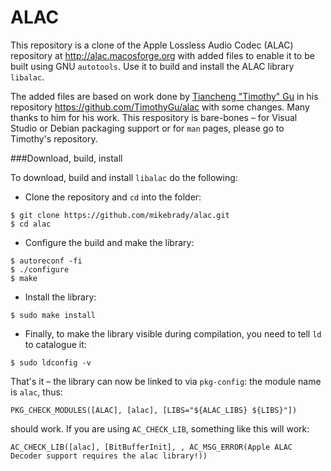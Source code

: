 ALAC
====

This repository is a clone of the Apple Lossless Audio Codec (ALAC) repository at http://alac.macosforge.org with added files to enable it to be built using GNU `autotools`. Use it to build and install the ALAC library `libalac`.

The added files are based on work done by [Tiancheng "Timothy" Gu](https://github.com/TimothyGu)  in his repository https://github.com/TimothyGu/alac with some changes. Many thanks to him for his work. This respository is bare-bones – for Visual Studio or Debian packaging support or for `man` pages, please go to Timothy's repository.

###Download, build, install

To download, build and install `libalac` do the following:

* Clone the repository and `cd` into the folder:
```
$ git clone https://github.com/mikebrady/alac.git
$ cd alac
```
* Configure the build and make the library:
```
$ autoreconf -fi
$ ./configure
$ make
```
* Install the library:
```
$ sudo make install
```
* Finally, to make the library visible during compilation, you need to tell `ld` to catalogue it:
```
$ sudo ldconfig -v
```
That's it – the library can now be linked to via `pkg-config`: the module name is `alac`, thus:
```
PKG_CHECK_MODULES([ALAC], [alac], [LIBS="${ALAC_LIBS} ${LIBS}"])
```
should work. If you are using `AC_CHECK_LIB`, something like this will work:
```
AC_CHECK_LIB([alac], [BitBufferInit], , AC_MSG_ERROR(Apple ALAC Decoder support requires the alac library!))
```
